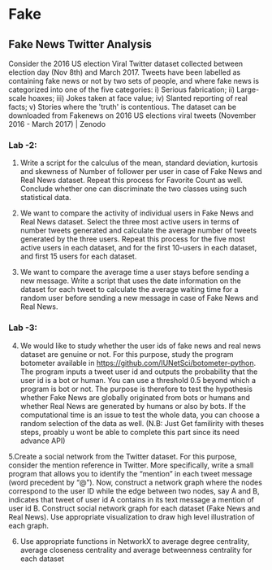 # Fake

## Fake News Twitter Analysis

Consider the 2016 US election Viral Twitter dataset collected between election day (Nov 8th) and March
2017. Tweets have been labelled as containing fake news or not by two sets of people, and where fake
news is categorized into one of the five categories: i) Serious fabrication; ii) Large-scale hoaxes; iii) Jokes
taken at face value; iv) Slanted reporting of real facts; v) Stories where the 'truth' is contentious. The
dataset can be downloaded from Fakenews on 2016 US elections viral tweets (November 2016 - March
2017) | Zenodo

### Lab -2: 
1. Write a script for the calculus of the mean, standard deviation, kurtosis and skewness of Number
of follower per user in case of Fake News and Real News dataset. Repeat this process for Favorite
Count as well. Conclude whether one can discriminate the two classes using such statistical data.

3. We want to compare the activity of individual users in Fake News and Real News dataset. Select
the three most active users in terms of number tweets generated and calculate the average
number of tweets generated by the three users. Repeat this process for the five most active users
in each dataset, and for the first 10-users in each dataset, and first 15 users for each dataset.

3. We want to compare the average time a user stays before sending a new message. Write a script
that uses the date information on the dataset for each tweet to calculate the average waiting time
for a random user before sending a new message in case of Fake News and Real News.

### Lab -3: 

4. We would like to study whether the user ids of fake news and real news dataset are genuine or not. For this
purpose, study the program botometer available in https://github.com/IUNetSci/botometer-python. The
program inputs a tweet user id and outputs the probability that the user id is a bot or human. You can use a
threshold 0.5 beyond which a program is bot or not. The purpose is therefore to test the hypothesis whether
Fake News are globally originated from bots or humans and whether Real News are generated by humans or also
by bots. If the computational time is an issue to test the whole data, you can choose a random selection of the
data as well. (N.B: Just Get familirity with theses steps, proably u wont be able to complete this part since its need advance API)

5.Create a social network from the Twitter dataset. For this purpose, consider the
mention reference in Twitter. More specifically, write a small program that allows you to identify
the “mention” in each tweet message (word precedent by “@”). Now, construct a network graph
where the nodes correspond to the user ID while the edge between two nodes, say A and B,
indicates that tweet of user id A contains in its text message a mention of user id B. Construct
social network graph for each dataset (Fake News and Real News). Use appropriate visualization
to draw high level illustration of each graph.

6. Use appropriate functions in NetworkX to  average degree centrality, average closeness centrality and average betweenness centrality for
each dataset


